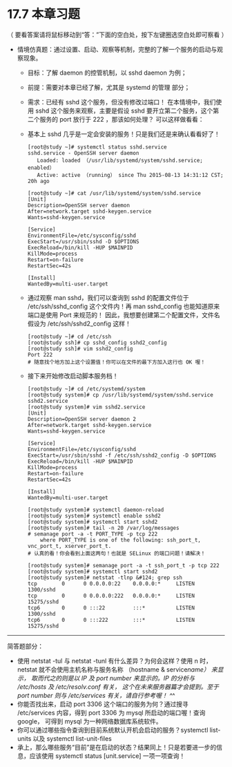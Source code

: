 # 17.7 本章习题

（ 要看答案请将鼠标移动到“答：”下面的空白处，按下左键圈选空白处即可察看 ）

-   情境仿真题：通过设置、启动、观察等机制，完整的了解一个服务的启动与观察现象。

    -   目标：了解 daemon 的控管机制，以 sshd daemon 为例；

    -   前提：需要对本章已经了解，尤其是 systemd 的管理 部分；

    -   需求：已经有 sshd 这个服务，但没有修改过端口！ 在本情境中，我们使用 sshd 这个服务来观察，主要是假设 sshd 要开立第二个服务，这个第二个服务的 port 放行于 222 ，那该如何处理？ 可以这样做看看：

    -   基本上 sshd 几乎是一定会安装的服务！只是我们还是来确认看看好了！

        ```shell
        [root@study ~]# systemctl status sshd.service
        sshd.service - OpenSSH server daemon
           Loaded: loaded （/usr/lib/systemd/system/sshd.service; enabled）
           Active: active （running） since Thu 2015-08-13 14:31:12 CST; 20h ago

        [root@study ~]# cat /usr/lib/systemd/system/sshd.service
        [Unit]
        Description=OpenSSH server daemon
        After=network.target sshd-keygen.service
        Wants=sshd-keygen.service

        [Service]
        EnvironmentFile=/etc/sysconfig/sshd
        ExecStart=/usr/sbin/sshd -D $OPTIONS
        ExecReload=/bin/kill -HUP $MAINPID
        KillMode=process
        Restart=on-failure
        RestartSec=42s

        [Install]
        WantedBy=multi-user.target
        ```

    -   通过观察 man sshd，我们可以查询到 sshd 的配置文件位于 /etc/ssh/sshd_config 这个文件内！再 man sshd_config 也能知道原来端口是使用 Port 来规范的！ 因此，我想要创建第二个配置文件，文件名假设为 /etc/ssh/sshd2_config 这样！

        ```shell
        [root@study ~]# cd /etc/ssh
        [root@study ssh]# cp sshd_config sshd2_config
        [root@study ssh]# vim sshd2_config
        Port 222
        # 随意找个地方加上这个设置值！你可以在文件的最下方加入这行也 OK 喔！
        ```

    -   接下来开始修改启动脚本服务档！

        ```shell
        [root@study ~]# cd /etc/systemd/system
        [root@study system]# cp /usr/lib/systemd/system/sshd.service sshd2.service
        [root@study system]# vim sshd2.service
        [Unit]
        Description=OpenSSH server daemon 2
        After=network.target sshd-keygen.service
        Wants=sshd-keygen.service
        
        [Service]
        EnvironmentFile=/etc/sysconfig/sshd
        ExecStart=/usr/sbin/sshd -f /etc/ssh/sshd2_config -D $OPTIONS
        ExecReload=/bin/kill -HUP $MAINPID
        KillMode=process
        Restart=on-failure
        RestartSec=42s
        
        [Install]
        WantedBy=multi-user.target
        
        [root@study system]# systemctl daemon-reload
        [root@study system]# systemctl enable sshd2
        [root@study system]# systemctl start sshd2
        [root@study system]# tail -n 20 /var/log/messages
        # semanage port -a -t PORT_TYPE -p tcp 222
            where PORT_TYPE is one of the following: ssh_port_t, vnc_port_t, xserver_port_t.
        # 认真的看！你会看到上面这两句！也就是 SELinux 的端口问题！请解决！
        
        [root@study system]# semanage port -a -t ssh_port_t -p tcp 222
        [root@study system]# systemctl start sshd2
        [root@study system]# netstat -tlnp &#124; grep ssh
        tcp        0      0 0.0.0.0:22    0.0.0.0:*     LISTEN      1300/sshd
        tcp        0      0 0.0.0.0:222   0.0.0.0:*     LISTEN      15275/sshd
        tcp6       0      0 :::22         :::*          LISTEN      1300/sshd
        tcp6       0      0 :::222        :::*          LISTEN      15275/sshd
        ```

------------------------------------------------------------------------

简答题部分：

-   使用 netstat -tul 与 netstat -tunl 有什么差异？为何会这样？使用 n 时， netstat 就不会使用主机名称与服务名称 （hostname & service*name） 来显示， 取而代之的则是以 IP 及 port number 来显示的。IP 的分析与 /etc/hosts 及 /etc/resolv.conf 有关， 这个在未来服务器篇才会提到。至于 port number 则与 /etc/services 有关，请自行参考喔！ ^*^
-   你能否找出来，启动 port 3306 这个端口的服务为何？通过搜寻 /etc/services 内容，得到 port 3306 为 mysql 所启动的端口喔！查询 google， 可得到 mysql 为一种网络数据库系统软件。
-   你可以通过哪些指令查询到目前系统默认开机会启动的服务？systemctl list-units 以及 systemctl list-unit-files
-   承上，那么哪些服务“目前”是在启动的状态？结果同上！只是若要进一步的信息，应该使用 systemctl status \[unit.service\] 一项一项查询！